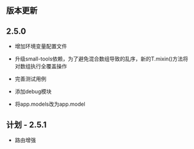 ## 版本更新

## 2.5.0

* 增加环境变量配置文件

* 升级small-tools依赖，为了避免混合数组导致的乱序，新的T.mixin()方法将对数组执行全覆盖操作

* 完善测试用例

* 添加debug模块

* 将app.models改为app.model


## 计划 - 2.5.1

* 路由增强
